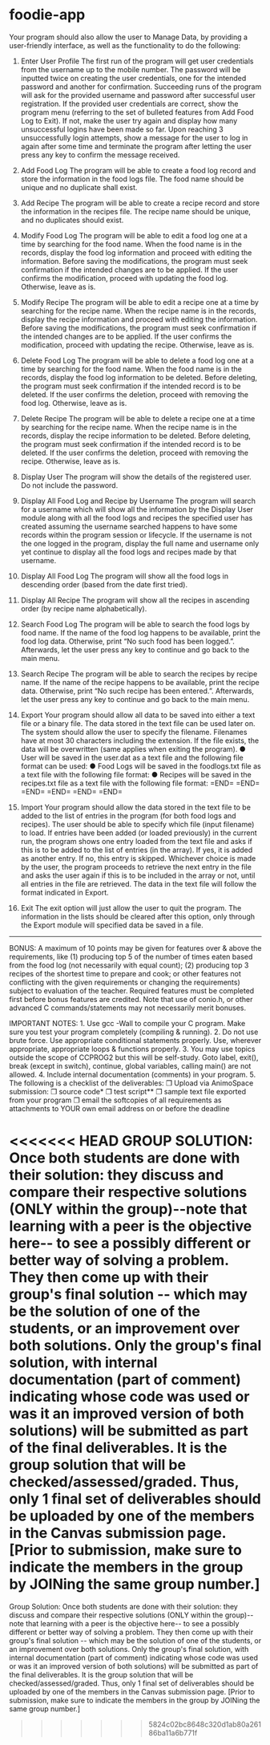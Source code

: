 # foodie-app

Your program should also allow the user to Manage Data, by providing a user-friendly interface, as well as the functionality to do the following:

1. Enter User Profile
    The first run of the program will get user credentials from the username up to the mobile number. The password will be inputted twice on creating the user credentials, one for the intended  		password and another for confirmation. Succeeding runs of the program will ask for the provided username and password after successful user registration. If the provided user credentials are 		correct, show the program menu (referring to the set of bulleted features from Add Food Log to Exit). If not, make the user try again and display how many unsuccessful logins have been made 		so far. Upon reaching 3 unsuccessfully login attempts, show a message for the user to log in again after some time and terminate the program after letting the user press any key to confirm 		the message received.

2. Add Food Log
    The program will be able to create a food log record and store the information in the food logs file. The food name should be unique and no duplicate shall exist.

3. Add Recipe
    The program will be able to create a recipe record and store the information in the recipes file. The recipe name should be unique, and no duplicates should exist.

4. Modify Food Log
    The program will be able to edit a food log one at a time by searching for the food name. When the food name is in the records, display the food log information and proceed with editing the 		information. Before saving the modifications, the program must seek confirmation if the intended changes are to be applied. If the user confirms the modification, proceed with updating the 		food log. Otherwise, leave as is.

5. Modify Recipe
    The program will be able to edit a recipe one at a time by searching for the recipe name. When
    the recipe name is in the records, display the recipe information and proceed with editing the
    information. Before saving the modifications, the program must seek confirmation if the intended
    changes are to be applied. If the user confirms the modification, proceed with updating the recipe.
    Otherwise, leave as is.

6. Delete Food Log
    The program will be able to delete a food log one at a time by searching for the food name. When
    the food name is in the records, display the food log information to be deleted. Before deleting,
    the program must seek confirmation if the intended record is to be deleted. If the user confirms
    the deletion, proceed with removing the food log. Otherwise, leave as is.

7. Delete Recipe
    The program will be able to delete a recipe one at a time by searching for the recipe name. When
    the recipe name is in the records, display the recipe information to be deleted. Before deleting,
    the program must seek confirmation if the intended record is to be deleted. If the user confirms
    the deletion, proceed with removing the recipe. Otherwise, leave as is.

8. Display User
    The program will show the details of the registered user. Do not include the password.

9. Display All Food Log and Recipe by Username
    The program will search for a username which will show all the information by the Display User
    module along with all the food logs and recipes the specified user has created assuming the
    username searched happens to have some records within the program session or lifecycle. If the
    username is not the one logged in the program, display the full name and username only yet
    continue to display all the food logs and recipes made by that username.

10. Display All Food Log
    The program will show all the food logs in descending order (based from the date first tried).

11. Display All Recipe
    The program will show all the recipes in ascending order (by recipe name alphabetically).

12. Search Food Log
    The program will be able to search the food logs by food name. If the name of the food log
    happens to be available, print the food log data. Otherwise, print “No such food has been logged.”.
    Afterwards, let the user press any key to continue and go back to the main menu.

13. Search Recipe
    The program will be able to search the recipes by recipe name. If the name of the recipe happens
    to be available, print the recipe data. Otherwise, print “No such recipe has been entered.”.
    Afterwards, let the user press any key to continue and go back to the main menu.

14. Export
    Your program should allow all data to be saved into either a text file or a binary file. The data
    stored in the text file can be used later on. The system should allow the user to specify the
    filename. Filenames have at most 30 characters including the extension. If the file exists, the
    data will be overwritten (same applies when exiting the program).
        ● User will be saved in the user.dat as a text file and the following file format can be used:
            <username><new line>
            <password><new line>
            <full name><new line>
            <email address><new line>
            <mobile number><new line>
        ● Food Logs will be saved in the foodlogs.txt file as a text file with the following file format:
            <food name1><new line>
            <food author username1><space><food author fullname1><newline>
            <food type1><space><times eaten1><new line>
            <date first tried1><new line>
            <location1><new line>
            <description1><new line>
            <food name2><new line>
            <food author username2><space><food author fullname2><newline>
            <food type2><space><times eaten2><new line>
            <date first tried2><new line>
            <location2><new line>
            <description2><new line>
            <food nameN><new line>
            <food author username2><space><food author fullname2><newline>
            <food typeN><space><times eatenN><new line>
            <date first triedN><new line>
            <locationN><new line>
            <descriptionN><new line>
        ● Recipes will be saved in the recipes.txt file as a text file with the following file format:
            <recipe name1><new line>
            <recipe author username1><space><recipe author fullname1><new line>
            <recipe description1><new line>
            <time to prepare1><space><time to cook1><new line>
            <number of ingredients1><new line><list of ingredients1>=END=<new line>
            <number of instructions1><new line><instructions1>=END=<new line>
            <recipe name2><new line>
            <recipe author username2><space><recipe author fullname2><new line>
            <recipe description2><new line>
            <time to prepare2><space><time to cook2><new line>
            <number of ingredients2><new line><list of ingredients2>=END=<new line>
            <number of instructions2><new line><instructions2>=END=<new line>
            <recipe nameN><new line>
            <recipe author usernameN><space><recipe author fullnameN><new line>
            <recipe descriptionN><new line>
            <time to prepareN><space><time to cookN><new line>
            <number of ingredientsN><new line><list of ingredientsN>=END=<new line>
            <number of instructionsN><new line><instructionsN>=END=<new line>

15. Import
    Your program should allow the data stored in the text file to be added to the list of entries in the
    program (for both food logs and recipes). The user should be able to specify which file (input
    filename) to load. If entries have been added (or loaded previously) in the current run, the
    program shows one entry loaded from the text file and asks if this is to be added to the list of
    entries (in the array). If yes, it is added as another entry. If no, this entry is skipped. Whichever
    choice is made by the user, the program proceeds to retrieve the next entry in the file and asks
    the user again if this is to be included in the array or not, until all entries in the file are retrieved. The data in the text file will follow the format indicated in Export.

16. Exit
    The exit option will just allow the user to quit the program. The information in the lists should be
    cleared after this option, only through the Export module will specified data be saved in a file.

_________________________________________________________________________________________________________
BONUS: 
    A maximum of 10 points may be given for features over & above the requirements, like (1) producing top 5 of the number of times eaten based from the food log (not necessarily with equal 			count); (2) producing top 3 recipes of the shortest time to prepare and cook; or other features not conflicting with the given requirements or changing the requirements) subject to evaluation 
	of the teacher. Required features must be completed first before bonus features are credited. Note that use of conio.h, or other advanced C commands/statements may not necessarily merit 			bonuses.

IMPORTANT NOTES:
    1. Use gcc -Wall to compile your C program. Make sure you test your program completely (compiling &
       running).
    2. Do not use brute force. Use appropriate conditional statements properly. Use, wherever 
       appropriate, appropriate loops & functions properly.
    3. You may use topics outside the scope of CCPROG2 but this will be self-study. Goto label, exit(),
       break (except in switch), continue, global variables, calling main() are not allowed.
    4. Include internal documentation (comments) in your program.
    5. The following is a checklist of the deliverables:
        ❒ Upload via AnimoSpace submission:
            ❒ source code*
            ❒ test script**
            ❒ sample text file exported from your program
        ❒  email the softcopies of all requirements as attachments to YOUR own email address on or before
           the deadline

<<<<<<< HEAD
GROUP SOLUTION: 
    Once both students are done with their solution: they discuss and compare their respective solutions (ONLY within the group)--note that learning with a peer is the objective here-- to see a possibly different or better way of solving a problem. They then come up with their group's final solution -- which may be the solution of one of the students, or an improvement over both solutions. Only the group's final solution, with internal documentation (part of comment) indicating whose code was used or was it an improved version of both solutions) will be submitted as part of the final deliverables. It is the group solution that will be checked/assessed/graded. Thus, only 1 final set of deliverables should be uploaded by one of the members in the Canvas submission page. [Prior to submission, make sure to indicate the members in the group by JOINing the same group number.]
=======
Group Solution: 
    Once both students are done with their solution: they discuss and compare their respective solutions (ONLY within the group)--note that learning with a peer is the objective here-- to see a 		possibly different or better way of solving a problem. They then come up with their group's final solution -- which may be the solution of one of the students, or an improvement over both 		solutions. Only the group's final solution, with internal documentation (part of comment) indicating whose code was used or was it an improved version of both solutions) will be submitted as 		part of the final deliverables. It is the group solution that will be checked/assessed/graded. Thus, only 1 final set of deliverables should be uploaded by one of the members in the Canvas 		submission page. [Prior to submission, make sure to indicate the members in the group by JOINing the same group number.]
>>>>>>> 5824c02bc8648c320d1ab80a26186ba11a6b771f
